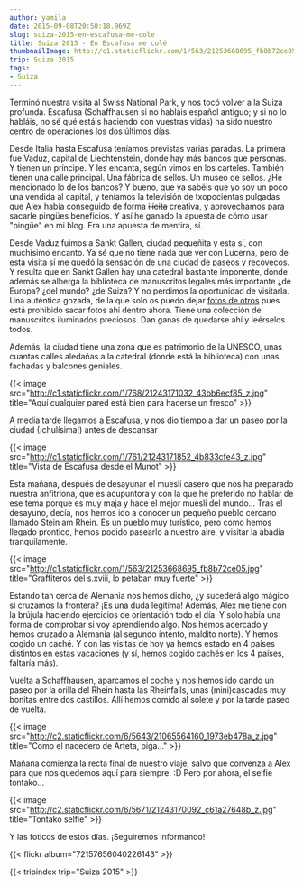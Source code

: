 ```yaml
---
author: yamila
date: 2015-09-08T20:50:18.969Z
slug: suiza-2015-en-escafusa-me-cole
title: Suiza 2015 - En Escafusa me colé
thumbnailImage: http://c1.staticflickr.com/1/563/21253668695_fb8b72ce05.jpg
trip: Suiza 2015
tags:
- Suiza
---
```


Terminó nuestra visita al Swiss National Park, y nos tocó volver a la Suiza profunda. Escafusa (Schaffhausen si no habláis español antiguo; y si no lo habláis, no sé qué estáis haciendo con vuestras vidas) ha sido nuestro centro de operaciones los dos últimos días.

Desde Italia hasta Escafusa teníamos previstas varias paradas. La primera fue Vaduz, capital de Liechtenstein, donde hay más bancos que personas. Y tienen un príncipe. Y les encanta, según vimos en los carteles. También tienen una calle principal. Una fábrica de sellos. Un museo de sellos. ¿He mencionado lo de los bancos? Y bueno, que ya sabéis que yo soy un poco una vendida al capital, y teníamos la televisión de txopocientas pulgadas que Alex había conseguido de forma <del>ilícita</del> creativa, y aprovechamos para sacarle pingües beneficios. Y así he ganado la apuesta de cómo usar "pingüe" en mi blog. Era una apuesta de mentira, sí.

Desde Vaduz fuimos a Sankt Gallen, ciudad pequeñita y esta sí, con muchísimo encanto. Ya sé que no tiene nada que ver con Lucerna, pero de esta visita sí me quedó la sensación de una ciudad de paseos y recovecos. Y resulta que en Sankt Gallen hay una catedral bastante imponente, donde además se alberga la biblioteca de manuscritos legales más importante ¿de Europa? ¿del mundo? ¿de Suiza? Y no perdimos la oportunidad de visitarla. Una auténtica gozada, de la que solo os puedo dejar <a href="https://www.google.es/search?q=sankt+gallen+library&biw=1918&bih=992&source=lnms&tbm=isch&sa=X&ved=0CAYQ_AUoAWoVChMImazw_aDoxwIVgekUCh1Vuw62" target="_new">fotos de otros</a> pues está prohibido sacar fotos ahí dentro ahora. Tiene una colección de manuscritos iluminados preciosos. Dan ganas de quedarse ahí y leérselos todos.

Además, la ciudad tiene una zona que es patrimonio de la UNESCO, unas cuantas calles aledañas a la catedral (donde está la biblioteca) con unas fachadas y balcones geniales.

{{< image src="http://c1.staticflickr.com/1/768/21243171032_43bb6ecf85_z.jpg" title="Aquí cualquier pared está bien para hacerse un fresco" >}}

A media tarde llegamos a Escafusa, y nos dio tiempo a dar un paseo por la ciudad (¡chulísima!) antes de descansar

{{< image src="http://c1.staticflickr.com/1/761/21243171852_4b833cfe43_z.jpg" title="Vista de Escafusa desde el Munot" >}}

Esta mañana, después de desayunar el muesli casero que nos ha preparado nuestra anfitriona, que es acupuntora y con la que he preferido no hablar de ese tema porque es muy maja y hace el mejor muesli del mundo... Tras el desayuno, decía, nos hemos ido a conocer un pequeño pueblo cercano llamado Stein am Rhein. Es un pueblo muy turístico, pero como hemos llegado prontico, hemos podido pasearlo a nuestro aire, y visitar la abadía tranquilamente.

{{< image src="http://c1.staticflickr.com/1/563/21253668695_fb8b72ce05.jpg" title="Graffiteros del s.xviii, lo petaban muy fuerte" >}}

Estando tan cerca de Alemania nos hemos dicho, ¿y sucederá algo mágico si cruzamos la frontera? ¡Es una duda legítima! Además, Alex me tiene con la brújula haciendo ejercicios de orientación todo el día. Y solo había una forma de comprobar si voy aprendiendo algo. Nos hemos acercado y hemos cruzado a Alemania (al segundo intento, maldito norte). Y hemos cogido un caché. Y con las visitas de hoy ya hemos estado en 4 países distintos en estas vacaciones (y sí, hemos cogido cachés en los 4 países, faltaría más).

Vuelta a Schaffhausen, aparcamos el coche y nos hemos ido dando un paseo por la orilla del Rhein hasta las Rheinfalls, unas (mini)cascadas muy bonitas entre dos castillos. Allí hemos comido al solete y por la tarde paseo de vuelta.

{{< image src="http://c2.staticflickr.com/6/5643/21065564160_1973eb478a_z.jpg" title="Como el nacedero de Arteta, oiga..." >}}

Mañana comienza la recta final de nuestro viaje, salvo que convenza a Alex para que nos quedemos aquí para siempre. :D Pero por ahora, el selfie tontako...

{{< image src="http://c2.staticflickr.com/6/5671/21243170092_c61a27648b_z.jpg" title="Tontako selfie" >}}

Y las foticos de estos días. ¡Seguiremos informando!

{{< flickr album="72157656040226143" >}}

{{< tripindex trip="Suiza 2015" >}}
